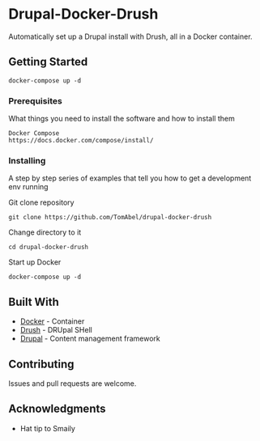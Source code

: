 # Drupal-Docker-Drush

Automatically set up a Drupal install with Drush, all in a Docker container.

## Getting Started

```
docker-compose up -d
```

### Prerequisites

What things you need to install the software and how to install them

```
Docker Compose
https://docs.docker.com/compose/install/
```

### Installing

A step by step series of examples that tell you how to get a development env running

Git clone repository

```
git clone https://github.com/TomAbel/drupal-docker-drush
```
Change directory to it
```
cd drupal-docker-drush
```

Start up Docker

```
docker-compose up -d
```
## Built With

* [Docker](https://www.docker.com/) - Container
* [Drush](https://maven.apache.org/) - DRUpal SHell
* [Drupal](https://rometools.github.io/rome/) - Content management framework

## Contributing

Issues and pull requests are welcome.


## Acknowledgments

* Hat tip to Smaily
